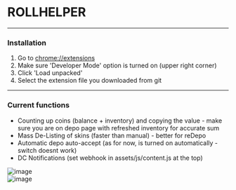 
# ROLLHELPER

------------
### Installation
1.  Go to [chrome://extensions](chrome://extensions "chrome://extensions")
2.  Make sure 'Developer  Mode' option is turned on (upper right corner)
3.  Click 'Load unpacked'
4. Select the extension file you downloaded from git
------------

### Current functions
- Counting up coins (balance + inventory) and copying the value - make sure you are on depo page with refreshed inventory for accurate sum
- Mass De-Listing of skins (faster than manual) - better for reDepo
- Automatic depo auto-accept (as for now, is turned on automatically - switch doesnt work)
- DC Notifications (set webhook in assets/js/content.js at the top)






![image](https://user-images.githubusercontent.com/43382783/215156146-ed175d3a-cadd-4cd4-bbe3-6e10d6ba0ccf.png)
</br>
![image](https://user-images.githubusercontent.com/43382783/215156125-8a07647d-6a87-40bd-a6f8-54bb6691a3c1.png)</br>

